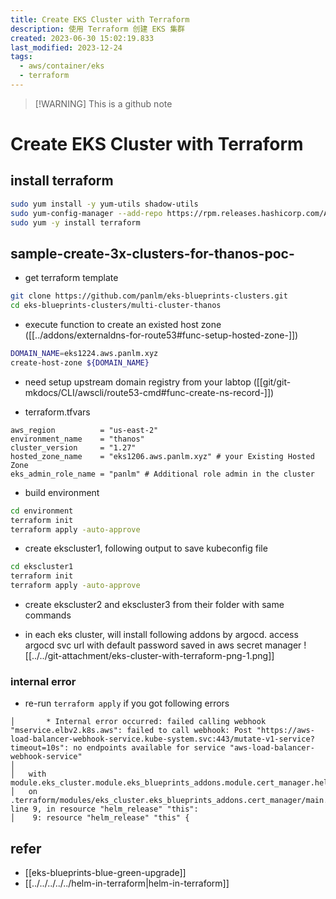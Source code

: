 ```yaml
---
title: Create EKS Cluster with Terraform
description: 使用 Terraform 创建 EKS 集群
created: 2023-06-30 15:02:19.833
last_modified: 2023-12-24
tags:
  - aws/container/eks
  - terraform
---
```

> [!WARNING] This is a github note

# Create EKS Cluster with Terraform
## install terraform
```sh
sudo yum install -y yum-utils shadow-utils
sudo yum-config-manager --add-repo https://rpm.releases.hashicorp.com/AmazonLinux/hashicorp.repo
sudo yum -y install terraform
```

## sample-create-3x-clusters-for-thanos-poc-
- get terraform template 
```sh
git clone https://github.com/panlm/eks-blueprints-clusters.git
cd eks-blueprints-clusters/multi-cluster-thanos
```

- execute function to create an existed host zone ([[../addons/externaldns-for-route53#func-setup-hosted-zone-]])
```sh
DOMAIN_NAME=eks1224.aws.panlm.xyz
create-host-zone ${DOMAIN_NAME}
```
- need setup upstream domain registry from your labtop ([[git/git-mkdocs/CLI/awscli/route53-cmd#func-create-ns-record-]])

- terraform.tfvars
```text
aws_region          = "us-east-2"
environment_name    = "thanos"
cluster_version     = "1.27"
hosted_zone_name    = "eks1206.aws.panlm.xyz" # your Existing Hosted Zone
eks_admin_role_name = "panlm" # Additional role admin in the cluster 
```

- build environment
```sh
cd environment
terraform init
terraform apply -auto-approve
```

- create ekscluster1, following output to save kubeconfig file
```sh
cd ekscluster1
terraform init
terraform apply -auto-approve
```
- create ekscluster2 and ekscluster3 from their folder with same commands

- in each eks cluster, will install following addons by argocd. access argocd svc url with default password saved in aws secret manager
![[../../git-attachment/eks-cluster-with-terraform-png-1.png]]

### internal error
- re-run `terraform apply` if you got following errors
```error
│       * Internal error occurred: failed calling webhook "mservice.elbv2.k8s.aws": failed to call webhook: Post "https://aws-load-balancer-webhook-service.kube-system.svc:443/mutate-v1-service?timeout=10s": no endpoints available for service "aws-load-balancer-webhook-service"
│ 
│   with module.eks_cluster.module.eks_blueprints_addons.module.cert_manager.helm_release.this[0],
│   on .terraform/modules/eks_cluster.eks_blueprints_addons.cert_manager/main.tf line 9, in resource "helm_release" "this":
│    9: resource "helm_release" "this" {
```


## refer
- [[eks-blueprints-blue-green-upgrade]]
- [[../../../../../helm-in-terraform|helm-in-terraform]]



